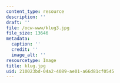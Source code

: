 ```yaml
---
content_type: resource
description: ''
draft: ''
file: /ocw-www/klug3.jpg
file_size: 13646
metadata:
  caption: ''
  credit: ''
  image_alt: ''
resourcetype: Image
title: klug.jpg
uid: 210023bd-04a2-4089-ae01-a66d81cf0545
---
```


